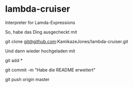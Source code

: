 # lambda-cruiser
Interpreter for Lamda-Expressions

So, habe das Ding ausgecheckt mit 

git clone git@github.com:KamikazeJones/lambda-cruiser.git

Und dann wieder hochgeladen mit

git add *

git commit -m "Habe die README erweitert"

git push origin master
